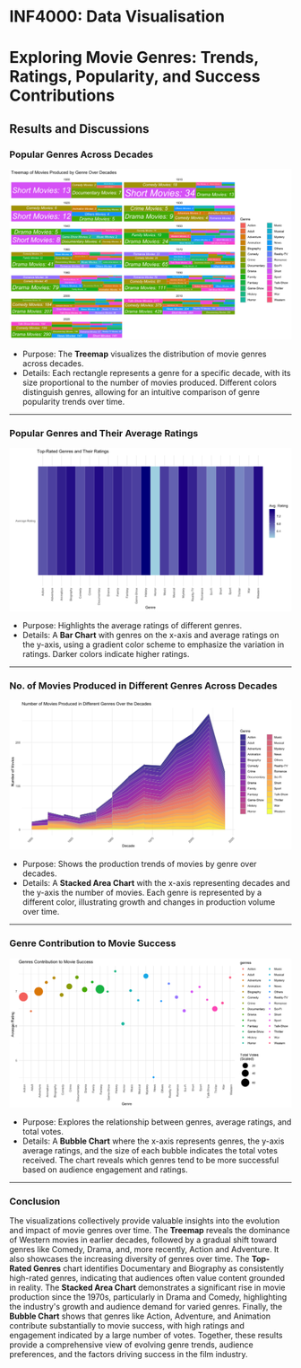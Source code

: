 # INF4000: Data Visualisation

# Exploring Movie Genres: Trends, Ratings, Popularity, and Success Contributions


## Results and Discussions

### Popular Genres Across Decades

![Popular Genres Across Decades](outputs/DataViz_Q1.jpeg "Figure 1: Popular Genres Across Decade")

- Purpose: The **Treemap** visualizes the distribution of movie genres across decades.
- Details: Each rectangle represents a genre for a specific decade, with its size proportional to the number of movies produced. Different colors distinguish genres, allowing for an intuitive comparison of genre popularity trends over time.

---

### Popular Genres and Their Average Ratings

![Popular Genres and Their Average Ratings](outputs/DataViz_Q2.jpeg "Figure 2: Genres and Average Ratings")

- Purpose: Highlights the average ratings of different genres.
- Details: A **Bar Chart** with genres on the x-axis and average ratings on the y-axis, using a gradient color scheme to emphasize the variation in ratings. Darker colors indicate higher ratings.

---

### No. of Movies Produced in Different Genres Across Decades

![No. of Movies Produced in Different Genres Across Decades](outputs/DataViz_Q3.jpeg "Figure 3: Total Movies Produced in Different Genres Across Decades")

- Purpose: Shows the production trends of movies by genre over decades.
- Details: A **Stacked Area Chart** with the x-axis representing decades and the y-axis the number of movies. Each genre is represented by a different color, illustrating growth and changes in production volume over time.

---

### Genre Contribution to Movie Success

![Genre Contribution to Movie Success](outputs/DataViz_Q4.jpeg "Figure 4: Genre Contribution to Movie Success")

- Purpose: Explores the relationship between genres, average ratings, and total votes.
- Details: A **Bubble Chart** where the x-axis represents genres, the y-axis average ratings, and the size of each bubble indicates the total votes received. The chart reveals which genres tend to be more successful based on audience engagement and ratings.

---

### Conclusion

The visualizations collectively provide valuable insights into the evolution and impact of movie genres over time. The **Treemap** reveals the dominance of Western movies in earlier decades, followed by a gradual shift toward genres like Comedy, Drama, and, more recently, Action and Adventure. It also showcases the increasing diversity of genres over time. The **Top-Rated Genres** chart identifies Documentary and Biography as consistently high-rated genres, indicating that audiences often value content grounded in reality. The **Stacked Area Chart** demonstrates a significant rise in movie production since the 1970s, particularly in Drama and Comedy, highlighting the industry's growth and audience demand for varied genres. Finally, the **Bubble Chart** shows that genres like Action, Adventure, and Animation contribute substantially to movie success, with high ratings and engagement indicated by a large number of votes. Together, these results provide a comprehensive view of evolving genre trends, audience preferences, and the factors driving success in the film industry. 




